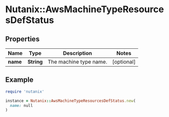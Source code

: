 # Nutanix::AwsMachineTypeResourcesDefStatus

## Properties

| Name | Type | Description | Notes |
| ---- | ---- | ----------- | ----- |
| **name** | **String** | The machine type name. | [optional] |

## Example

```ruby
require 'nutanix'

instance = Nutanix::AwsMachineTypeResourcesDefStatus.new(
  name: null
)
```

